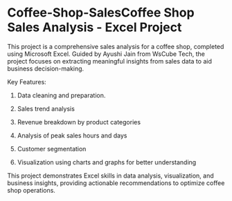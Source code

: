 # Coffee-Shop-SalesCoffee Shop Sales Analysis - Excel Project

This project is a comprehensive sales analysis for a coffee shop, completed using Microsoft Excel. Guided by Ayushi Jain from WsCube Tech, the project focuses on extracting meaningful insights from sales data to aid business decision-making.

Key Features:

1.  Data cleaning and preparation.

2.  Sales trend analysis

3.  Revenue breakdown by product categories

4.  Analysis of peak sales hours and days

5.  Customer segmentation

6.  Visualization using charts and graphs for better understanding
 
 This project demonstrates Excel skills in data analysis, visualization, and business insights, providing actionable recommendations to optimize coffee shop operations.

